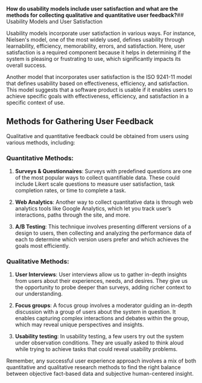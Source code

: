 **How do usability models include user satisfaction and what are the methods for collecting qualitative and quantitative user feedback?**## Usability Models and User Satisfaction 

Usability models incorporate user satisfaction in various ways. For instance, Nielsen's model, one of the most widely used, defines usability through learnability, efficiency, memorability, errors, and satisfaction. Here, user satisfaction is a required component because it helps in determining if the system is pleasing or frustrating to use, which significantly impacts its overall success.

Another model that incorporates user satisfaction is the ISO 9241-11 model that defines usability based on effectiveness, efficiency, and satisfaction. This model suggests that a software product is usable if it enables users to achieve specific goals with effectiveness, efficiency, and satisfaction in a specific context of use.

## Methods for Gathering User Feedback

Qualitative and quantitative feedback could be obtained from users using various methods, including:

### Quantitative Methods:

1. **Surveys & Questionnaires**: Surveys with predefined questions are one of the most popular ways to collect quantifiable data. These could include Likert scale questions to measure user satisfaction, task completion rates, or time to complete a task.

2. **Web Analytics**: Another way to collect quantitative data is through web analytics tools like Google Analytics, which let you track user’s interactions, paths through the site, and more.

3. **A/B Testing**: This technique involves presenting different versions of a design to users, then collecting and analyzing the performance data of each to determine which version users prefer and which achieves the goals most efficiently.

### Qualitative Methods:

1. **User Interviews**: User interviews allow us to gather in-depth insights from users about their experiences, needs, and desires. They give us the opportunity to probe deeper than surveys, adding richer context to our understanding.

2. **Focus groups**: A focus group involves a moderator guiding an in-depth discussion with a group of users about the system in question. It enables capturing complex interactions and debates within the group, which may reveal unique perspectives and insights.

3. **Usability testing**: In usability testing, a few users try out the system under observation conditions. They are usually asked to think aloud while trying to achieve tasks that could reveal usability problems.

Remember, any successful user experience approach involves a mix of both quantitative and qualitative research methods to find the right balance between objective fact-based data and subjective human-centered insight.